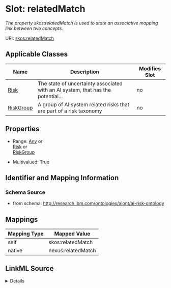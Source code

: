 

# Slot: relatedMatch


_The property skos:relatedMatch is used to state an associative mapping link between two concepts._





URI: [skos:relatedMatch](http://www.w3.org/2004/02/skos/core/relatedMatch)



<!-- no inheritance hierarchy -->





## Applicable Classes

| Name | Description | Modifies Slot |
| --- | --- | --- |
| [Risk](Risk.md) | The state of uncertainty associated with an AI system, that has the potential... |  no  |
| [RiskGroup](RiskGroup.md) | A group of AI system related risks that are part of a risk taxonomy |  no  |







## Properties

* Range: [Any](Any.md)&nbsp;or&nbsp;<br />[Risk](Risk.md)&nbsp;or&nbsp;<br />[RiskGroup](RiskGroup.md)

* Multivalued: True





## Identifier and Mapping Information







### Schema Source


* from schema: http://research.ibm.com/ontologies/aiont/ai-risk-ontology




## Mappings

| Mapping Type | Mapped Value |
| ---  | ---  |
| self | skos:relatedMatch |
| native | nexus:relatedMatch |




## LinkML Source

<details>
```yaml
name: relatedMatch
description: The property skos:relatedMatch is used to state an associative mapping
  link between two concepts.
from_schema: http://research.ibm.com/ontologies/aiont/ai-risk-ontology
rank: 1000
slot_uri: skos:relatedMatch
alias: relatedMatch
domain_of:
- RiskGroup
- Risk
range: Any
multivalued: true
inlined: false
any_of:
- range: Risk
- range: RiskGroup

```
</details>